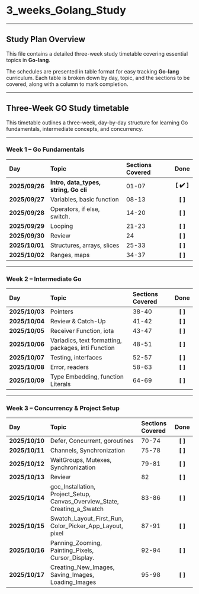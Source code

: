 # 3_weeks_Golang_Study

---

## Study Plan Overview

This file contains a detailed three-week study timetable covering essential topics in **Go-lang**.

The schedules are presented in table format for easy tracking **Go-lang** curriculum. Each table is broken down by day, topic, and the sections to be covered, along with a column to mark completion.

---

## Three-Week GO Study timetable

This timetable outlines a three-week, day-by-day structure for learning Go fundamentals, intermediate concepts, and concurrency.

---

### Week 1 – Go Fundamentals

| Day            | Topic                                 | Sections Covered |    Done    |
| :------------- | :------------------------------------ | :--------------- | :--------: |
| **2025/09/26** | **Intro, data_types, string, Go cli** | 01-07            | **[ ✔️ ]** |
| **2025/09/27** | Variables, basic function             | 08-13            |  **[ ]**   |
| **2025/09/28** | Operators, if else, switch.           | 14-20            |  **[ ]**   |
| **2025/09/29** | Looping                               | 21-23            |  **[ ]**   |
| **2025/09/30** | Review                                | 24               |  **[ ]**   |
| **2025/10/01** | Structures, arrays, slices            | 25-33            |  **[ ]**   |
| **2025/10/02** | Ranges, maps                          | 34-37            |  **[ ]**   |

---

### Week 2 – Intermediate Go

| Day            | Topic                                               | Sections Covered |  Done   |
| :------------- | :-------------------------------------------------- | :--------------- | :-----: |
| **2025/10/03** | Pointers                                            | 38-40            | **[ ]** |
| **2025/10/04** | Review & Catch-Up                                   | 41-42            | **[ ]** |
| **2025/10/05** | Receiver Function, iota                             | 43-47            | **[ ]** |
| **2025/10/06** | Variadics, text formatting, packages, inti Function | 48-51            | **[ ]** |
| **2025/10/07** | Testing, interfaces                                 | 52-57            | **[ ]** |
| **2025/10/08** | Error, readers                                      | 58-63            | **[ ]** |
| **2025/10/09** | Type Embedding, function Literals                   | 64-69            | **[ ]** |

---

### Week 3 – Concurrency & Project Setup

| Day            | Topic                                                                     | Sections Covered |  Done   |
| :------------- | :------------------------------------------------------------------------ | :--------------- | :-----: |
| **2025/10/10** | Defer, Concurrent, goroutines                                             | 70-74            | **[ ]** |
| **2025/10/11** | Channels, Synchronization                                                 | 75-78            | **[ ]** |
| **2025/10/12** | WaitGroups, Mutexes, Synchronization                                      | 79-81            | **[ ]** |
| **2025/10/13** | Review                                                                    | 82               | **[ ]** |
| **2025/10/14** | gcc_Installation, Project_Setup, Canvas_Overview_State, Creating_a_Swatch | 83-86            | **[ ]** |
| **2025/10/15** | Swatch_Layout_First_Run, Color_Picker_App_Layout, pixel                   | 87-91            | **[ ]** |
| **2025/10/16** | Panning_Zooming, Painting_Pixels, Cursor_Display.                         | 92-94            | **[ ]** |
| **2025/10/17** | Creating_New_Images, Saving_Images, Loading_Images                        | 95-98            | **[ ]** |
